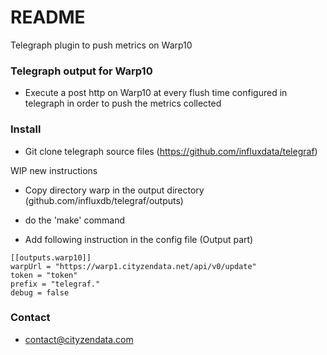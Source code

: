 # README #

Telegraph plugin to push metrics on Warp10

### Telegraph output for Warp10 ###

* Execute a post http on Warp10 at every flush time configured in telegraph in order to push the metrics collected

### Install ###

* Git clone telegraph source files (https://github.com/influxdata/telegraf)

WIP new instructions

* Copy directory warp in the output directory (github.com/influxdb/telegraf/outputs)

* do the 'make' command

* Add following instruction in the config file (Output part)

```
[[outputs.warp10]]
warpUrl = "https://warp1.cityzendata.net/api/v0/update"
token = "token"
prefix = "telegraf."
debug = false

```

### Contact ###

* contact@cityzendata.com
